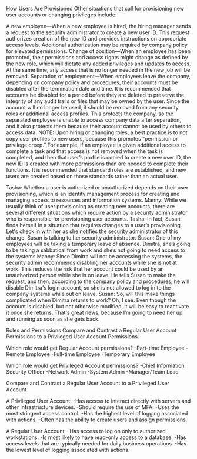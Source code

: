 How Users Are Provisioned
Other situations that call for provisioning new user accounts or changing privileges include: 

A new employee—When a new employee is hired, the hiring manager sends a request to the security administrator to create a new user ID. This request authorizes creation of the new ID and provides instructions on appropriate access levels. Additional authorization may be required by company policy for elevated permissions. 
Change of position—When an employee has been promoted, their permissions and access rights might change as defined by the new role, which will dictate any added privileges and updates to access. At the same time, any access that is no longer needed in the new job will be removed. 
Separation of employment—When employees leave the company, depending on company policy and procedures, their accounts must be disabled after the termination date and time. It is recommended that accounts be disabled for a period before they are deleted to preserve the integrity of any audit trails or files that may be owned by the user. Since the account will no longer be used, it should be removed from any security roles or additional access profiles. This protects the company, so the separated employee is unable to access company data after separation, and it also protects them because their account cannot be used by others to access data.
NOTE: Upon hiring or changing roles, a best practice is to not copy user profiles to new users, because this promotes “permission or privilege creep.” For example, if an employee is given additional access to complete a task and that access is not removed when the task is completed, and then that user’s profile is copied to create a new user ID, the new ID is created with more permissions than are needed to complete their functions. It is recommended that standard roles are established, and new users are created based on those standards rather than an actual user.

Tasha: Whether a user is authorized or unauthorized depends on their user provisioning, which is an identity management process for creating and managing access to resources and information systems. Manny: While we usually think of user provisioning as creating new accounts, there are several different situations which require action by a security administrator who is responsible for provisioning user accounts. Tasha: In fact, Susan finds herself in a situation that requires changes to a user’s provisioning. Let's check in with her as she notifies the security administrator of this change.  Susan is talking to her security administrator. Susan: One of my employees will be taking a temporary leave of absence. Dimitra, she’s going to be taking a sabbatical from work and she’s not going to need access to the systems Manny: Since Dimitra will not be accessing the systems, the security admin recommends disabling her accounts while she is not at work. This reduces the risk that her account could be used by an unauthorized person while she is on leave. He tells Susan to make the request, and then, according to the company policy and procedures, he will disable Dimitra's login account, so she is not allowed to log in to the company systems while out on leave. Susan: So, will this make things complicated when Dimitra returns to work? Oh, I see. Even though the account is disabled, but not otherwise modified, it will be easy to reactivate it once she returns. That's great news, because I’m going to need her up and running as soon as she gets back.  


Roles and Permissions
Compare and Contrast a Regular User Account Permissions to a Privileged User Account Permissions.

Which role would get Regular Account permissions? 
 -Part-time Employee
 -Remote Employee
 -Full-time Employee
 -Temporary Employee
 
Which role would get Privileged Account permissions?
 -Chief Information Security Officer
 -Network Admin
 -System Admin
 -Manager/Team Lead
 
 
Compare and Contrast a Regular User Account to a Privileged User Account.

A Privileged User Account: 
 -Has access to interact directly with servers and other infrastructure devices.
 -Should require the use of MFA.
 -Uses the most stringent access control.
 -Has the highest level of logging associated with actions.
 -Often has the ability to create users and assign permissions.

A Regular User Account:
 -Has access to log on only to authorized workstations.
 -Is most likely to have read-only access to a database.
 -Has access levels that are typically needed for daily business operations.
 -Has the lowest level of logging associated with actions.